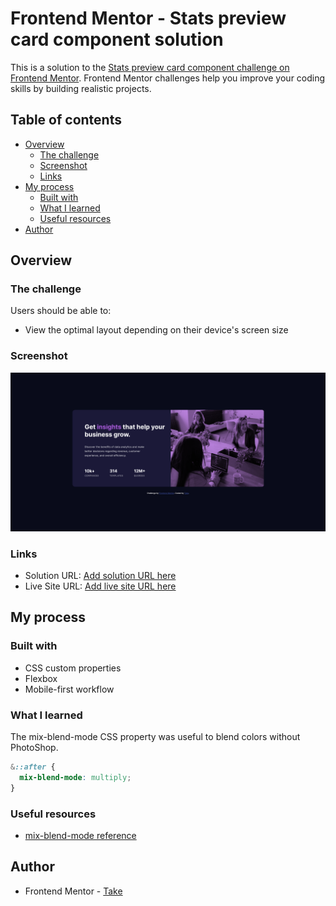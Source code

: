 # Frontend Mentor - Stats preview card component solution

This is a solution to the [Stats preview card component challenge on Frontend Mentor](https://www.frontendmentor.io/challenges/stats-preview-card-component-8JqbgoU62). Frontend Mentor challenges help you improve your coding skills by building realistic projects.

## Table of contents

- [Overview](#overview)
  - [The challenge](#the-challenge)
  - [Screenshot](#screenshot)
  - [Links](#links)
- [My process](#my-process)
  - [Built with](#built-with)
  - [What I learned](#what-i-learned)
  - [Useful resources](#useful-resources)
- [Author](#author)

## Overview

### The challenge

Users should be able to:

- View the optimal layout depending on their device's screen size

### Screenshot

![](./screenshot.jpg)

### Links

- Solution URL: [Add solution URL here](https://github.com/ttakeyaya/stats-preview-card-component/tree/master)
- Live Site URL: [Add live site URL here](https://ttakeyaya.github.io/stats-preview-card-component/)

## My process

### Built with

- CSS custom properties
- Flexbox
- Mobile-first workflow

### What I learned

The mix-blend-mode CSS property was useful to blend colors without PhotoShop.

```css
&::after {
  mix-blend-mode: multiply;
}
```

### Useful resources

- [mix-blend-mode reference](https://developer.mozilla.org/en-US/docs/Web/CSS/mix-blend-mode)

## Author

- Frontend Mentor - [Take](https://www.frontendmentor.io/profile/ttakeyaya)
